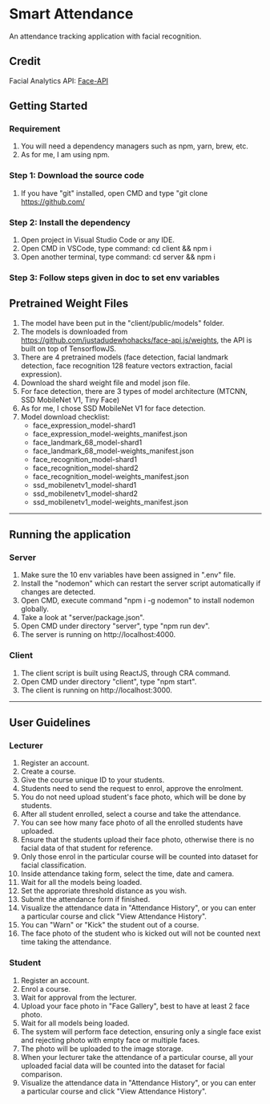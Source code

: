 # Smart Attendance

An attendance tracking application with facial recognition.

## Credit

Facial Analytics API: [Face-API](https://github.com/justadudewhohacks/face-api.js/)

## Getting Started

### Requirement

1. You will need a dependency managers such as npm, yarn, brew, etc.
2. As for me, I am using npm.

### Step 1: Download the source code

1. If you have "git" installed, open CMD and type "git clone https://github.com/

### Step 2: Install the dependency

1. Open project in Visual Studio Code or any IDE.
2. Open CMD in VSCode, type command: cd client && npm i
3. Open another terminal, type command: cd server && npm i

### Step 3: Follow steps given in doc to set env variables


## Pretrained Weight Files

1. The model have been put in the "client/public/models" folder.
2. The models is downloaded from https://github.com/justadudewhohacks/face-api.js/weights, the API is built on top of TensorflowJS.
3. There are 4 pretrained models (face detection, facial landmark detection, face recognition 128 feature vectors extraction, facial expression).
4. Download the shard weight file and model json file.
5. For face detection, there are 3 types of model architecture (MTCNN, SSD MobileNet V1, Tiny Face)
6. As for me, I chose SSD MobileNet V1 for face detection.
7. Model download checklist:
   - face_expression_model-shard1
   - face_expression_model-weights_manifest.json
   - face_landmark_68_model-shard1
   - face_landmark_68_model-weights_manifest.json
   - face_recognition_model-shard1
   - face_recognition_model-shard2
   - face_recognition_model-weights_manifest.json
   - ssd_mobilenetv1_model-shard1
   - ssd_mobilenetv1_model-shard2
   - ssd_mobilenetv1_model-weights_manifest.json

---

## Running the application

### Server

1. Make sure the 10 env variables have been assigned in ".env" file.
2. Install the "nodemon" which can restart the server script automatically if changes are detected.
3. Open CMD, execute command "npm i -g nodemon" to install nodemon globally.
4. Take a look at "server/package.json".
5. Open CMD under directory "server", type "npm run dev".
6. The server is running on http://localhost:4000.

### Client

1. The client script is built using ReactJS, through CRA command.
2. Open CMD under directory "client", type "npm start".
3. The client is running on http://localhost:3000.

---

## User Guidelines

### Lecturer

1. Register an account.
2. Create a course.
3. Give the course unique ID to your students.
4. Students need to send the request to enrol, approve the enrolment.
5. You do not need upload student's face photo, which will be done by students.
6. After all student enrolled, select a course and take the attendance.
7. You can see how many face photo of all the enrolled students have uploaded.
8. Ensure that the students upload their face photo, otherwise there is no facial data of that student for reference.
9. Only those enrol in the particular course will be counted into dataset for facial classification.
10. Inside attendance taking form, select the time, date and camera.
11. Wait for all the models being loaded.
12. Set the approriate threshold distance as you wish.
13. Submit the attendance form if finished.
14. Visualize the attendance data in "Attendance History", or you can enter a particular course and click "View Attendance History".
15. You can "Warn" or "Kick" the student out of a course.
16. The face photo of the student who is kicked out will not be counted next time taking the attendance.

### Student

1. Register an account.
2. Enrol a course.
3. Wait for approval from the lecturer.
4. Upload your face photo in "Face Gallery", best to have at least 2 face photo.
5. Wait for all models being loaded.
6. The system will perform face detection, ensuring only a single face exist and rejecting photo with empty face or multiple faces.
7. The photo will be uploaded to the image storage.
8. When your lecturer take the attendance of a particular course, all your uploaded facial data will be counted into the dataset for facial comparison.
9. Visualize the attendance data in "Attendance History", or you can enter a particular course and click "View Attendance History".
